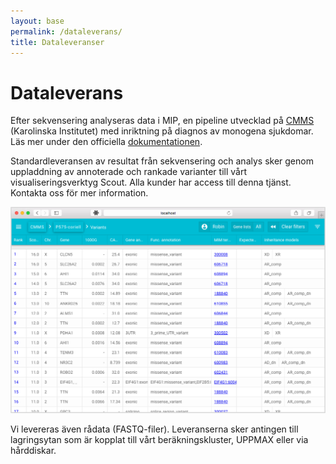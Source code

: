 ```yaml
---
layout: base
permalink: /dataleverans/
title: Dataleveranser
---
```


# Dataleverans
Efter sekvensering analyseras data i MIP, en pipeline utvecklad på [CMMS][cmms] (Karolinska Institutet) med inriktning på diagnos av monogena sjukdomar. Läs mer under den officiella [dokumentationen][mip-docs].

Standardleveransen av resultat från sekvensering och analys sker genom uppladdning av annoterade och rankade varianter till vårt visualiseringsverktyg Scout. Alla kunder har access till denna tjänst. Kontakta oss för mer information.

![Scout Variants](/assets/img/scout-variants.png)

Vi levereras även rådata (FASTQ-filer). Leveranserna sker antingen till lagringsytan som är kopplat till vårt beräkningskluster, UPPMAX eller via hårddiskar.


[mip-docs]: http://mip-api.readthedocs.org/en/latest/
[cmms]: http://www.karolinska.se/for-patienter/alla-mottagningar-och-avdelningar-a-o/karolinska-universitetslaboratoriet/Mottagningar/cmms/CMMS-Centrum-for-medfodda-metabola-sjukdomar/
